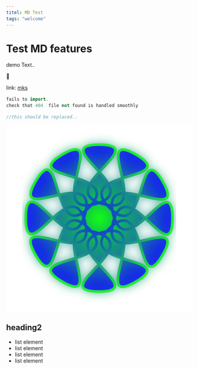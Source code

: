 ```yaml
---
titel: MD Test
tags: "welcome"
---
```


# Test MD features

demo Text..

:tada:

link:
[mks](https://makeyourschool.de/maker-ecke/material/)

```c++ :./nothinghere.cpp
fails to import.
check that 404  file not found is handled smoothly
```

```c++ :./example.ino
//this should be replaced..
```

![test](./test_image.png)

## heading2

-   list element
-   list element
-   list element
-   list element
